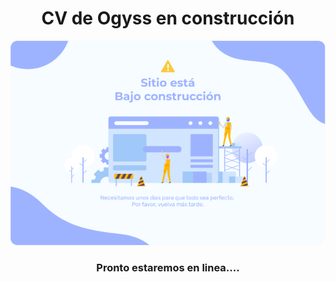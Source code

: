 

<center> 

# CV de Ogyss en construcción

![construction](files/image/construccion.png) 

### Pronto estaremos en linea....

</center>



